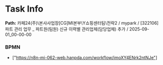 # Task Info

**Path:** 카페24(주)\본사사업장\[CG]MI본부\Y쇼핑센터팀\전략2 / mypark / [322106] 파트 관리 업무 _ 파트원(팀원) 신규 이력별 관리업체(담당업체) 추가 / 2025-09-01_00-00-00

### BPMN
- ["https://n8n-mi-062-web.hanpda.com/workflow/imoXY4ENrk2ntNJe"]


